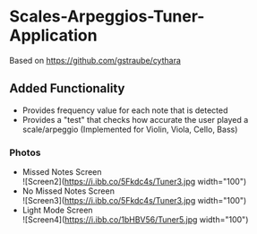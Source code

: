 # Scales-Arpeggios-Tuner-Application
Based on https://github.com/gstraube/cythara
## Added Functionality
* Provides frequency value for each note that is detected
* Provides a "test" that checks how accurate the user played a scale/arpeggio (Implemented for Violin, Viola, Cello, Bass)
### Photos
* Missed Notes Screen <br/>
![Screen2](https://i.ibb.co/5Fkdc4s/Tuner3.jpg  width="100")
* No Missed Notes Screen <br/>
![Screen3](https://i.ibb.co/5Fkdc4s/Tuner3.jpg width="100")
* Light Mode Screen <br/>
![Screen4](https://i.ibb.co/1bHBV56/Tuner5.jpg width="100")

